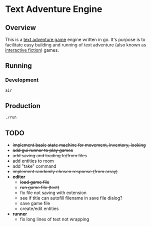 # Text Adventure Engine

## Overview
This is a [text adventure game](https://en.wikipedia.org/wiki/Text-based_game) engine written in go. It's purpose is to facilitate easy building and running of text adventure (also known as [interactive fiction](https://en.wikipedia.org/wiki/Interactive_fiction)) games.

## Running
### Development
```bash
air
```

## Production
```bash
./run
```

## TODO
- ~~implement basic state machine for movement, inventory, looking~~
- ~~add gui runner to play games~~
- ~~add saving and loading to/from files~~
- add entities to room
- add "take" command
- ~~implement randomly chosen response (from array)~~
- **editor**
  - ~~load game file~~
  - ~~run game file (test)~~
  - fix file not saving with extension
  - see if title can autofill filename in save file dialog?
  - save game file
  - create/edit entities
- **runner**
  - fix long lines of text not wrapping